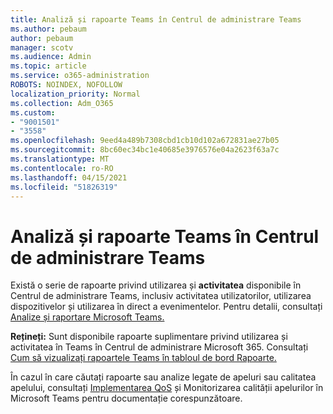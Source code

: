 ```yaml
---
title: Analiză și rapoarte Teams în Centrul de administrare Teams
ms.author: pebaum
author: pebaum
manager: scotv
ms.audience: Admin
ms.topic: article
ms.service: o365-administration
ROBOTS: NOINDEX, NOFOLLOW
localization_priority: Normal
ms.collection: Adm_O365
ms.custom:
- "9001501"
- "3558"
ms.openlocfilehash: 9eed4a489b7308cbd1cb10d102a672831ae27b05
ms.sourcegitcommit: 8bc60ec34bc1e40685e3976576e04a2623f63a7c
ms.translationtype: MT
ms.contentlocale: ro-RO
ms.lasthandoff: 04/15/2021
ms.locfileid: "51826319"
---
```

# <a name="teams-analytics-and-reports-in-the-teams-admin-center"></a>Analiză și rapoarte Teams în Centrul de administrare Teams

Există o serie de rapoarte privind utilizarea și **activitatea** disponibile în Centrul de administrare Teams, inclusiv activitatea utilizatorilor, utilizarea dispozitivelor și utilizarea în direct a evenimentelor. Pentru detalii, consultați [Analize și raportare Microsoft Teams.](https://docs.microsoft.com/microsoftteams/teams-analytics-and-reports/teams-reporting-reference)

**Rețineți:** Sunt disponibile rapoarte suplimentare privind utilizarea și activitatea în Teams în Centrul de administrare Microsoft 365. Consultați [Cum să vizualizați rapoartele Teams în tabloul de bord Rapoarte.](https://docs.microsoft.com/microsoftteams/teams-activity-reports#how-to-view-the-teams-reports-in-the-reports-dashboard)

În cazul în care căutați  rapoarte sau analize legate de apeluri sau calitatea apelului, consultați [Implementarea QoS](https://docs.microsoft.com/microsoftteams/monitor-call-quality-qos) și Monitorizarea calității apelurilor în Microsoft Teams pentru documentație corespunzătoare.

